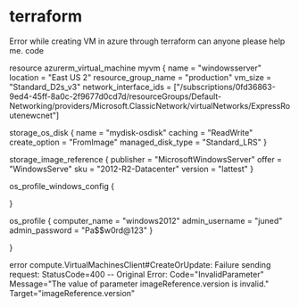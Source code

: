 # terraform
Error while creating VM in azure through terraform can anyone please help me.
code

resource azurerm_virtual_machine myvm {
name = "windowsserver"
location = "East US 2"
resource_group_name = "production"
vm_size = "Standard_D2s_v3"
network_interface_ids = ["/subscriptions/0fd36863-9ed4-45ff-8a0c-2f9677d0cd7d/resourceGroups/Default-Networking/providers/Microsoft.ClassicNetwork/virtualNetworks/ExpressRoutenewcnet"]


storage_os_disk {
name = "mydisk-osdisk"
caching = "ReadWrite"
create_option = "FromImage"
managed_disk_type = "Standard_LRS"
}

storage_image_reference {
publisher = "MicrosoftWindowsServer"
offer = "WindowsServe"
sku = "2012-R2-Datacenter"
version = "lattest"
}

os_profile_windows_config {

}

os_profile {
computer_name = "windows2012"
admin_username = "juned"
admin_password = "Pa$$w0rd@123"
}

}


error
compute.VirtualMachinesClient#CreateOrUpdate: Failure sending request: StatusCode=400 -- Original Error: Code="InvalidParameter" Message="The value of parameter imageReference.version is invalid." Target="imageReference.version"
